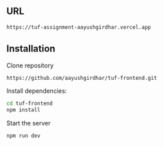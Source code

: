 ## URL
```bash
https://tuf-assignment-aayushgirdhar.vercel.app
```

## Installation

Clone repository

```bash
https://github.com/aayushgirdhar/tuf-frontend.git
```
Install dependencies:

```bash
cd tuf-frontend
npm install
```

Start the server

```bash
npm run dev
```
